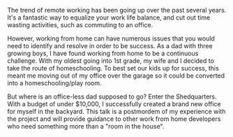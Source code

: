 The trend of remote working has been going up over the past several years.  It's a fantastic way to equalize your work life balance, and cut out time wasting activities, such as commuting to an office.

However, working from home can have numerous issues that you would need to identify and resolve in order to be success.  As a dad with three growing boys, I have found working from home to be a continuous challenge.  With my oldest going into 1st grade, my wife and I decided to take the route of homeschooling.  To best set our kids up for success, this meant me moving out of my office over the garage so it could be converted into a homeschooling/play room.  

But where is an office-less dad supposed to go?  Enter the Shedquarters.  With a budget of under $10,000, I successfully created a brand new office for myself in the backyard.  This talk is a postmordem of my experience with the project and will provide guidance to other work from home developers who need something more than a "room in the house".
